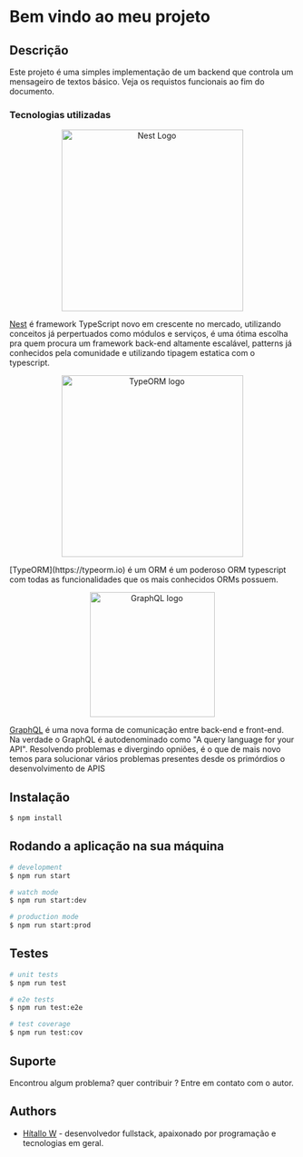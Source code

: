 # Bem vindo ao meu projeto
## Descrição
Este projeto é uma simples implementação de um backend que controla um mensageiro de textos básico. Veja os requistos funcionais ao fim do documento.

### Tecnologias utilizadas

<p align="center">
  <a href="http://nestjs.com/" target="blank"><img src="https://nestjs.com/img/logo_text.svg" width="320" alt="Nest Logo" /></a>
</p>

[Nest](https://github.com/nestjs/nest) é framework TypeScript novo em crescente no mercado, utilizando conceitos já perpertuados
como módulos e serviços, é uma ótima escolha pra quem procura um framework back-end altamente escalável, patterns já conhecidos pela comunidade e utilizando tipagem estatica com o typescript.
<p align="center">
  <a href="https://typeorm.io/#/" target="blank" >
  <img 
  alt="TypeORM logo" width="320"
  src="https://user-images.githubusercontent.com/42446670/77975398-5733d480-72d0-11ea-9d45-d1af5e96bc94.png"
  ></img>
  </a>
</p>
[TypeORM](https://typeorm.io) é um ORM é um poderoso ORM typescript com todas as funcionalidades que os mais conhecidos ORMs possuem.

<p align="center">
  <a href="https://graphql.org/" target="blank" >
  <img 
  alt="GraphQL logo" width="220"
  src="https://user-images.githubusercontent.com/42446670/77975116-7ed66d00-72cf-11ea-85b9-34857e455a3c.png"
  ></img>
  </a>
</p>


[GraphQL](https://graphql.org/) é uma nova forma de comunicação entre back-end e front-end. Na verdade o GraphQL é autodenominado como "A query language for your API". Resolvendo problemas e divergindo opniões, é o que de mais novo temos para solucionar vários problemas presentes desde os primórdios o desenvolvimento de APIS

## Instalação

```bash
$ npm install
```

## Rodando a aplicação na sua máquina

```bash
# development
$ npm run start

# watch mode
$ npm run start:dev

# production mode
$ npm run start:prod
```

## Testes

```bash
# unit tests
$ npm run test

# e2e tests
$ npm run test:e2e

# test coverage
$ npm run test:cov
```

## Suporte

Encontrou algum problema? quer contribuir ?
Entre em contato com o autor.

## Authors

- [Hítallo W](https://github.com/hitallow) - desenvolvedor fullstack, apaixonado por programação e tecnologias em geral.
